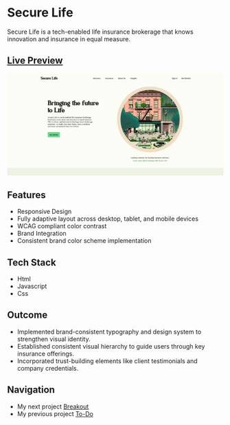 # Secure Life

Secure Life is a tech-enabled life insurance brokerage that knows innovation and insurance in equal measure.

## [Live Preview](https://malihassandev.github.io/Secure-Life/)

![Secure Live Project demo picture](img/secureLifeDemoImage.png)

## Features
- Responsive Design
- Fully adaptive layout across desktop, tablet, and mobile devices
- WCAG compliant color contrast
- Brand Integration
- Consistent brand color scheme implementation
## Tech Stack
- Html 
- Javascript
- Css
## Outcome
- Implemented brand-consistent typography and design system to strengthen visual identity.
- Established consistent visual hierarchy to guide users through key insurance offerings.
- Incorporated trust-building elements like client testimonials and company credentials.
## Navigation
- My next project [Breakout](https://github.com/MAliHassanDev/Break-Out-Game)
- My previous project [To-Do](https://github.com/MAliHassanDev/To-Do-List)